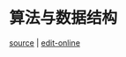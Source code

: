 # 算法与数据结构

[source](https://github.com/haibazhang/lib/blob/master/src/cs/algorithm-and-data-structure/README.md) \| [edit-online](https://github.com/haibazhang/lib/edit/master/src/cs/algorithm-and-data-structure/README.md)

